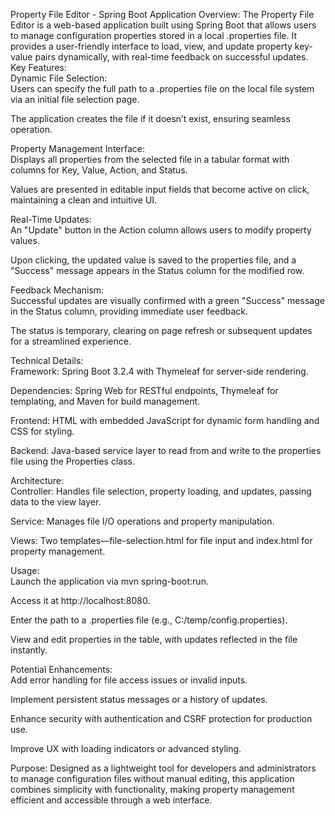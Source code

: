 Property File Editor - Spring Boot Application
Overview:
The Property File Editor is a web-based application built using Spring Boot that allows users to manage configuration properties stored in a local .properties file. It provides a user-friendly interface to load, view, and update property key-value pairs dynamically, with real-time feedback on successful updates.
Key Features:  
Dynamic File Selection:  
Users can specify the full path to a .properties file on the local file system via an initial file selection page.  

The application creates the file if it doesn’t exist, ensuring seamless operation.

Property Management Interface:  
Displays all properties from the selected file in a tabular format with columns for Key, Value, Action, and Status.  

Values are presented in editable input fields that become active on click, maintaining a clean and intuitive UI.

Real-Time Updates:  
An "Update" button in the Action column allows users to modify property values.  

Upon clicking, the updated value is saved to the properties file, and a "Success" message appears in the Status column for the modified row.

Feedback Mechanism:  
Successful updates are visually confirmed with a green "Success" message in the Status column, providing immediate user feedback.  

The status is temporary, clearing on page refresh or subsequent updates for a streamlined experience.

Technical Details:  
Framework: Spring Boot 3.2.4 with Thymeleaf for server-side rendering.  

Dependencies: Spring Web for RESTful endpoints, Thymeleaf for templating, and Maven for build management.  

Frontend: HTML with embedded JavaScript for dynamic form handling and CSS for styling.  

Backend: Java-based service layer to read from and write to the properties file using the Properties class.  

Architecture:  
Controller: Handles file selection, property loading, and updates, passing data to the view layer.  

Service: Manages file I/O operations and property manipulation.  

Views: Two templates—file-selection.html for file input and index.html for property management.

Usage:  
Launch the application via mvn spring-boot:run.  

Access it at http://localhost:8080.  

Enter the path to a .properties file (e.g., C:/temp/config.properties).  

View and edit properties in the table, with updates reflected in the file instantly.

Potential Enhancements:  
Add error handling for file access issues or invalid inputs.  

Implement persistent status messages or a history of updates.  

Enhance security with authentication and CSRF protection for production use.  

Improve UX with loading indicators or advanced styling.

Purpose:
Designed as a lightweight tool for developers and administrators to manage configuration files without manual editing, this application combines simplicity with functionality, making property management efficient and accessible through a web interface.

